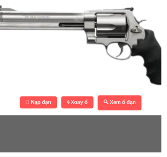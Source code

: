 <!DOCTYPE html>
<html lang="vi">
<head>
  <meta charset="UTF-8">
  <meta name="viewport" content="width=device-width, initial-scale=1.0, maximum-scale=1.0">
  <title>Trò Chơi Súng Lục – Màn Hình Ngang Mobile</title>
  <style>
    html, body {
      margin: 0;
      padding: 0;
      overflow: hidden;
      background: url('assets/background.jpg') center center / cover no-repeat;
      font-family: 'Segoe UI', sans-serif;
    }
    body {
      display: flex;
      flex-direction: row;
      justify-content: center;
      align-items: center;
      height: 100vh;
    }
    .container {
      text-align: center;
      width: 100vw;
    }
    .gun-image {
      width: 70vw;
      max-width: 600px;
      height: auto;
      pointer-events: none;
      transition: transform 0.1s ease;
    }
    .smoke {
      position: absolute;
      width: 80px;
      height: 80px;
      background: url('assets/smoke.png') center center / contain no-repeat;
      opacity: 0;
      animation: puff 0.5s ease-out forwards;
    }
    @keyframes puff {
      0% { transform: scale(0.5); opacity: 1; }
      100% { transform: scale(1.5); opacity: 0; }
    }
    .bullet {
      position: absolute;
      width: 20px;
      height: 10px;
      background: gold;
      border-radius: 5px;
      animation: fly 0.5s ease-out forwards;
    }
    @keyframes fly {
      0% { left: 50%; top: 50%; transform: translate(-50%, -50%) scale(1); }
      100% { left: 100vw; top: 40%; transform: translate(-50%, -50%) scale(1.2); }
    }
    .controls, .debug-controls {
      margin-top: 10px;
    }
    .controls button, .debug-controls button {
      padding: 10px 18px;
      margin: 5px;
      font-weight: bold;
      font-size: 1rem;
      border: none;
      border-radius: 6px;
      background-color: #ff5252;
      color: white;
      cursor: pointer;
    }
    .debug-controls {
      display: none;
    }
    .log {
      background: rgba(0,0,0,0.6);
      color: white;
      padding: 8px;
      margin-top: 10px;
      height: 100px;
      overflow-y: auto;
      font-size: 0.9rem;
    }
  </style>
</head>
<body>
  <div class="container">
    <img src="assets/gun.png" alt="Khẩu súng" class="gun-image" id="gun">
    <div class="controls">
      <button onclick="loadBullet()">🔄 Nạp đạn</button>
      <button onclick="spinCylinder()">🌀 Xoay ổ</button>
      <button onclick="toggleDebug()">🔍 Xem ổ đạn</button>
    </div>
    <div class="debug-controls" id="debug">
      <button onclick="moveBullet()">🔁 Đổi vị trí viên đạn</button>
    </div>
    <div class="log" id="log"></div>
  </div>

  <audio id="sfx-load" src="assets/reload.mp3"></audio>
  <audio id="sfx-spin" src="assets/spin.mp3"></audio>
  <audio id="sfx-fire" src="assets/gunshot.mp3"></audio>
  <audio id="sfx-click" src="assets/click.mp3"></audio>

  <script>
    const gun = document.getElementById('gun');
    const logBox = document.getElementById('log');
    const debugBox = document.getElementById('debug');
    let chambers = Array(8).fill(false);
    let current = 0;

    function log(msg) {
      logBox.innerHTML += `> ${msg}<br>`;
      logBox.scrollTop = logBox.scrollHeight;
    }

    function playSound(id) {
      const audio = document.getElementById(id);
      if (audio) {
        audio.currentTime = 0;
        audio.play();
      }
    }

    function loadBullet() {
      const empty = chambers.map((v, i) => (!v ? i : -1)).filter(i => i !== -1);
      if (!empty.length) return log("❗Ổ đã đầy!");
      const index = empty[Math.floor(Math.random() * empty.length)];
      chambers[index] = true;
      playSound("sfx-load");
      log(`🔫 Nạp đạn vào ổ số ${index + 1}`);
    }

    function spinCylinder() {
      current = Math.floor(Math.random() * 8);
      playSound("sfx-spin");
      log("🌀 Xoay ổ quay...");
    }

    function fire() {
      const fired = chambers[current];
      if (fired) {
        chambers[current] = false;
        playSound("sfx-fire");
        log("💥 BANG! Trúng đạn!");
        showSmoke();
        showBullet();
        shakeGun();
      } else {
        playSound("sfx-click");
        log("✅ Click! Không có đạn.");
      }
      current = (current + 1) % 8;
    }

    function showSmoke() {
      const smoke = document.createElement('div');
      smoke.className = 'smoke';
      document.body.appendChild(smoke);
      setTimeout(() => smoke.remove(), 600);
    }

    function showBullet() {
      const bullet = document.createElement('div');
      bullet.className = 'bullet';
      document.body.appendChild(bullet);
      setTimeout(() => bullet.remove(), 600);
    }

    function shakeGun() {
      gun.style.transform = 'rotate(-2deg)';
      setTimeout(() => gun.style.transform = 'rotate(2deg)', 60);
      setTimeout(() => gun.style.transform = 'rotate(0)', 120);
    }

    function toggleDebug() {
      debugBox.style.display = debugBox.style.display === 'block' ? 'none' : 'block';
      log("👁️ Đang xem ổ đạn...");
    }

    function moveBullet() {
      const indexes = chambers.map((val, i) => val ? i : -1).filter(i => i !== -1);
      if (indexes.length === 0) return log("⚠️ Không có đạn để di chuyển");
      const oldIndex = indexes[0];
      chambers[oldIndex] = false;
      let newIndex;
      do {
        newIndex = Math.floor(Math.random() * 8);
      } while (chambers[newIndex]);
      chambers[newIndex] = true;
      log(`🔁 Di chuyển đạn từ ô ${oldIndex + 1} → ô ${newIndex + 1}`);
    }

    window.addEventListener("devicemotion", function(e) {
      const acc = e.accelerationIncludingGravity;
      const strength = Math.abs(acc.x) + Math.abs(acc.y) + Math.abs(acc.z);
      if (strength > 30) fire();
    });
  </script>
</body>
</html>
